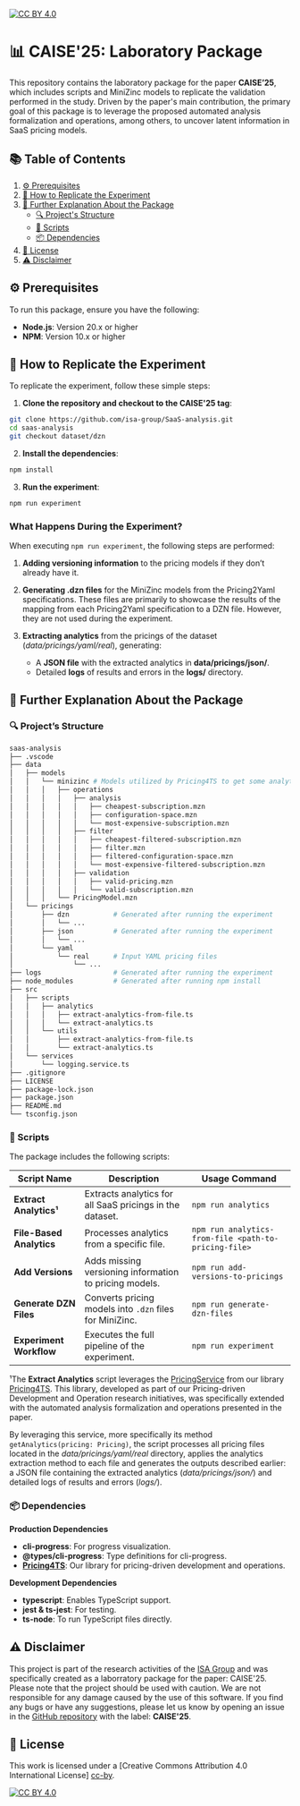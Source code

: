 [![CC BY 4.0][cc-by-shield]][cc-by]

# 📊 CAISE'25: Laboratory Package

This repository contains the laboratory package for the paper **CAISE’25**, which includes scripts and MiniZinc models to replicate the validation performed in the study. Driven by the paper's main contribution, the primary goal of this package is to leverage the proposed automated analysis formalization and operations, among others, to uncover latent information in SaaS pricing models.

## 📚 Table of Contents

1. [⚙️ Prerequisites](#️-prerequisites)
2. [🚀 How to Replicate the Experiment](#-how-to-replicate-the-experiment)
3. [📂 Further Explanation About the Package](#-further-explanation-about-the-package)
   - [🔍 Project's Structure](#-projects-structure)
   - [📜 Scripts](#-scripts)
   - [📦 Dependencies](#-dependencies)
4. [📜 License](#-license)
5. [⚠️ Disclaimer](#️-disclaimer)

## ⚙️ Prerequisites

To run this package, ensure you have the following:

- **Node.js**: Version 20.x or higher
- **NPM**: Version 10.x or higher


## 🚀 How to Replicate the Experiment

To replicate the experiment, follow these simple steps:

1. **Clone the repository and checkout to the CAISE'25 tag**:

```bash
git clone https://github.com/isa-group/SaaS-analysis.git
cd saas-analysis
git checkout dataset/dzn
```

2. **Install the dependencies**:

```bash
npm install
```

3. **Run the experiment**:

```bash
npm run experiment
```

### What Happens During the Experiment?

When executing `npm run experiment`, the following steps are performed:

1.	**Adding versioning information** to the pricing models if they don’t already have it.
2.	**Generating .dzn files** for the MiniZinc models from the Pricing2Yaml specifications. These files are primarily to showcase the results of the mapping from each Pricing2Yaml specification to a DZN file. However, they are not used during the experiment.
3.	**Extracting analytics** from the pricings of the dataset (*data/pricings/yaml/real*), generating:

    - A **JSON file** with the extracted analytics in **data/pricings/json/**.
    - Detailed **logs** of results and errors in the **logs/** directory.


## 📂 Further Explanation About the Package

### 🔍 Project’s Structure

```bash
saas-analysis
├── .vscode
├── data
│   ├── models
│   │   └── minizinc # Models utilized by Pricing4TS to get some analytics
│   │   │   ├── operations
│   │   │   │   ├── analysis
│   │   │   │   │   ├── cheapest-subscription.mzn
│   │   │   │   │   ├── configuration-space.mzn
│   │   │   │   │   └── most-expensive-subscription.mzn
│   │   │   │   ├── filter
│   │   │   │   │   ├── cheapest-filtered-subscription.mzn
│   │   │   │   │   ├── filter.mzn
│   │   │   │   │   ├── filtered-configuration-space.mzn
│   │   │   │   │   └── most-expensive-filtered-subscription.mzn
│   │   │   │   ├── validation
│   │   │   │   │   ├── valid-pricing.mzn
│   │   │   │   │   └── valid-subscription.mzn
│   │   │   └── PricingModel.mzn
│   └── pricings
│       ├── dzn           # Generated after running the experiment
│       │   └── ...
│       ├── json          # Generated after running the experiment
│       │   └── ...
│       └── yaml
│           └── real      # Input YAML pricing files
│               └── ...
├── logs                  # Generated after running the experiment
├── node_modules          # Generated after running npm install
├── src
│   ├── scripts
│   │   ├── analytics
│   │   │   ├── extract-analytics-from-file.ts
│   │   │   └── extract-analytics.ts        
│   │   └── utils
│   │       ├── extract-analytics-from-file.ts
│   │       └── extract-analytics.ts        
│   └── services
│       └── logging.service.ts
├── .gitignore
├── LICENSE
├── package-lock.json
├── package.json
├── README.md
└── tsconfig.json
```

### 📜 Scripts

The package includes the following scripts:

| Script Name            | Description                                                   | Usage Command                       |
|------------------------|---------------------------------------------------------------|-------------------------------------|
| **Extract Analytics¹** | Extracts analytics for all SaaS pricings in the dataset.      | `npm run analytics`                 |
| **File-Based Analytics** | Processes analytics from a specific file.                   | `npm run analytics-from-file <path-to-pricing-file>` |
| **Add Versions**       | Adds missing versioning information to pricing models.        | `npm run add-versions-to-pricings`  |
| **Generate DZN Files** | Converts pricing models into `.dzn` files for MiniZinc.       | `npm run generate-dzn-files`        |
| **Experiment Workflow**| Executes the full pipeline of the experiment.                | `npm run experiment`                |

¹The **Extract Analytics** script leverages the [PricingService](https://github.com/Alex-GF/Pricing4TS/blob/v0.3.1/src/services/pricing.service.ts) from our library [Pricing4TS](https://github.com/Alex-GF/Pricing4TS). This library, developed as part of our Pricing-driven Development and Operation research initiatives, was specifically extended with the automated analysis formalization and operations presented in the paper.

By leveraging this service, more specifically its method `getAnalytics(pricing: Pricing)`, the script processes all pricing files located in the *data/pricings/yaml/real* directory, applies the analytics extraction method to each file and generates the outputs described earlier: a JSON file containing the extracted analytics (*data/pricings/json/*) and detailed logs of results and errors (*logs/*).

### 📦 Dependencies

**Production Dependencies**

- **cli-progress**: For progress visualization.
- **@types/cli-progress**: Type definitions for cli-progress.
- [**Pricing4TS**](https://github.com/Alex-GF/Pricing4TS): Our library for pricing-driven development and operations.

**Development Dependencies**

- **typescript**: Enables TypeScript support.
- **jest & ts-jest**: For testing.
- **ts-node**: To run TypeScript files directly.

## ⚠️ Disclaimer

This project is part of the research activities of the [ISA Group](https://www.isa.us.es/3.0/) and was specifically created as a laborratory package for the paper: CAISE'25. Please note that the project should be used with caution. We are not responsible for any damage caused by the use of this software. If you find any bugs or have any suggestions, please let us know by opening an issue in the [GitHub repository](https://github.com/isa-group/SaaS-analysis/issues) with the label: **CAISE'25**.

## 📜 License

This work is licensed under a [Creative Commons Attribution 4.0 International License] [cc-by].

[![CC BY 4.0][cc-by-image]][cc-by]

[cc-by]: http://creativecommons.org/licenses/by/4.0/
[cc-by-image]: https://i.creativecommons.org/l/by/4.0/88x31.png
[cc-by-shield]: https://img.shields.io/badge/License-CC%20BY%204.0-lightgrey.svg
